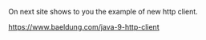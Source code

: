 On next site shows to you the example of new http client. 

https://www.baeldung.com/java-9-http-client